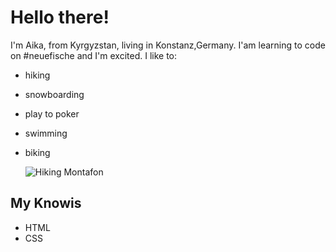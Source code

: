 # Hello there!
I'm Aika, from Kyrgyzstan, living in Konstanz,Germany.
I'am learning to code on #neuefische and I'm excited.
I like to:
- hiking
- snowboarding
- play to poker
- swimming
- biking

  ![Hiking Montafon](https://www.alpenhotel-montafon.net/wp-content/uploads/wanderurlaub-montafon-vorarlberg-2.jpg)
  
## My Knowis
- HTML
- CSS


